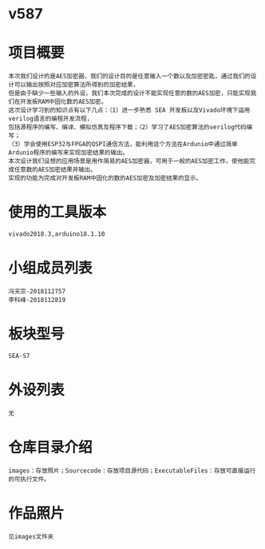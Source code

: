 # v587
项目概要
====
    本次我们设计的是AES加密器，我们的设计目的是任意输入一个数以及加密密匙，通过我们的设计可以输出按照对应加密算法所得到的加密结果，
    但是由于缺少一些输入的外设，我们本次完成的设计不能实现任意的数的AES加密，只能实现我们在开发板RAM中固化数的AES加密。
    这次设计学习到的知识点有以下几点：（1）进一步熟悉 SEA 开发板以及Vivado环境下运用 verilog语言的编程开发流程，
    包括源程序的编写、编译、模拟仿真及程序下载；（2）学习了AES加密算法的verilog代码编写；
    （3）学会使用ESP32与FPGA的QSPI通信方法，能利用这个方法在Ardunio中通过简单Ardunio程序的编写来实现加密结果的输出。
    本次设计我们设想的应用场景是用作简易的AES加密器，可用于一般的AES加密工作，使他能完成任意数的AES加密结果并输出。
    实现的功能为完成对开发板RAM中固化的数的AES加密及加密结果的显示。
使用的工具版本
====
    vivado2018.3,arduino18.1.10
小组成员列表
====
    冯天宗-2018112757
    李科峰-2018112819
板块型号
====
    SEA-S7
外设列表
====
    无
仓库目录介绍
====
    images：存放照片；Sourcecode：存放项目源代码；ExecutableFiles：存放可直接运行的可执行文件。
作品照片
====
    见images文件夹
